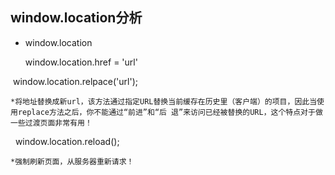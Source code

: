 ## window.location分析

* window.location
  
  window.location.href = 'url'
  
  window.location.relpace('url');
    
    *将地址替换成新url，该方法通过指定URL替换当前缓存在历史里（客户端）的项目，因此当使用replace方法之后，你不能通过“前进”和“后 退”来访问已经被替换的URL，这个特点对于做一些过渡页面非常有用！
  
  window.location.reload();
  
    *强制刷新页面，从服务器重新请求！
